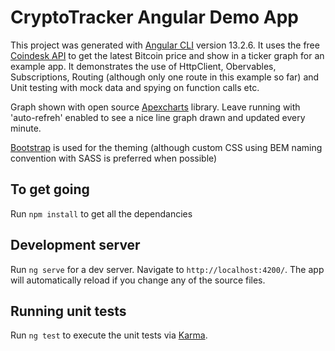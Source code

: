 # CryptoTracker Angular Demo App

This project was generated with [Angular CLI](https://github.com/angular/angular-cli) version 13.2.6. It uses the free [Coindesk API](https://api.coindesk.com/v1/bpi/currentprice.json) to get the latest Bitcoin price and show in a ticker graph for an example app. It demonstrates the use of HttpClient, Obervables, Subscriptions, Routing (although only one route in this example so far) and  Unit testing with mock data and spying on function calls etc.
 
Graph shown with open source [Apexcharts]( https://apexcharts.com/angular-chart-demos/) library. Leave running with 'auto-refreh' enabled to see a nice line graph drawn and updated every minute.

[Bootstrap](https://getbootstrap.com/) is used for the theming (although custom CSS using BEM naming convention with SASS is preferred when possible)

## To get going

Run `npm install` to get all the dependancies

## Development server

Run `ng serve` for a dev server. Navigate to `http://localhost:4200/`. The app will automatically reload if you change any of the source files.

## Running unit tests

Run `ng test` to execute the unit tests via [Karma](https://karma-runner.github.io).
